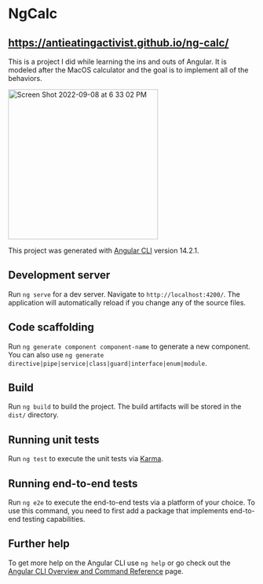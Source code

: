 # NgCalc

## https://antieatingactivist.github.io/ng-calc/

This is a project I did while learning the ins and outs of Angular. It is modeled after the MacOS calculator and the goal is to implement all of the behaviors.

<img width="305" alt="Screen Shot 2022-09-08 at 6 33 02 PM" src="https://user-images.githubusercontent.com/1414728/189253673-0f26fecb-23fe-4de4-a6be-6f2cf01e2fcc.png">


This project was generated with [Angular CLI](https://github.com/angular/angular-cli) version 14.2.1.

## Development server

Run `ng serve` for a dev server. Navigate to `http://localhost:4200/`. The application will automatically reload if you change any of the source files.

## Code scaffolding

Run `ng generate component component-name` to generate a new component. You can also use `ng generate directive|pipe|service|class|guard|interface|enum|module`.

## Build

Run `ng build` to build the project. The build artifacts will be stored in the `dist/` directory.

## Running unit tests

Run `ng test` to execute the unit tests via [Karma](https://karma-runner.github.io).

## Running end-to-end tests

Run `ng e2e` to execute the end-to-end tests via a platform of your choice. To use this command, you need to first add a package that implements end-to-end testing capabilities.

## Further help

To get more help on the Angular CLI use `ng help` or go check out the [Angular CLI Overview and Command Reference](https://angular.io/cli) page.
